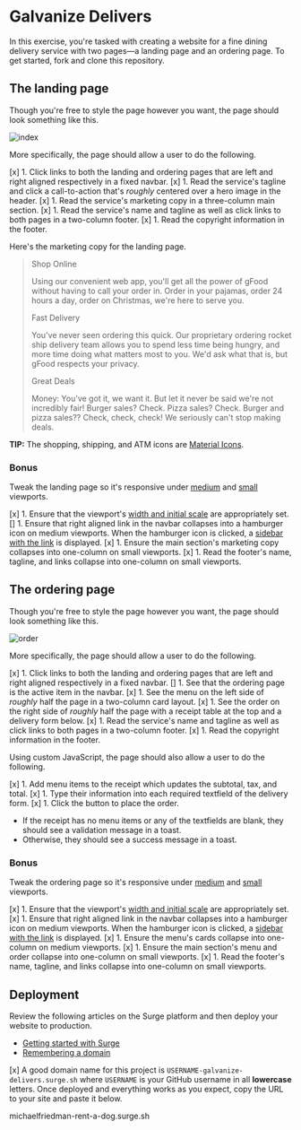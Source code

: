 # Galvanize Delivers

In this exercise, you're tasked with creating a website for a fine dining delivery service with two pages—a landing page and an ordering page. To get started, fork and clone this repository.

## The landing page

Though you're free to style the page however you want, the page should look something like this.

![index](screenshots/index_large.png)

More specifically, the page should allow a user to do the following.

[x] 1. Click links to both the landing and ordering pages that are left and right aligned respectively in a fixed navbar.
[x] 1. Read the service's tagline and click a call-to-action that's _roughly_ centered over a hero image in the header.
[x] 1. Read the service's marketing copy in a three-column main section.
[x] 1. Read the service's name and tagline as well as click links to both pages in a two-column footer.
[x] 1. Read the copyright information in the footer.

Here's the marketing copy for the landing page.

> Shop Online
>
> Using our convenient web app, you'll get all the power of gFood without having to call your order in. Order in your pajamas, order 24 hours a day, order on Christmas, we're here to serve you.
>
> Fast Delivery
>
> You've never seen ordering this quick. Our proprietary ordering rocket ship delivery team allows you to spend less time being hungry, and more time doing what matters most to you. We'd ask what that is, but gFood respects your privacy.
>
> Great Deals
>
> Money: You've got it, we want it. But let it never be said we're not incredibly fair! Burger sales? Check. Pizza sales? Check. Burger and pizza sales?? Check, check, check! We seriously can't stop making deals.

**TIP:** The shopping, shipping, and ATM icons are [Material Icons](https://design.google.com/icons/).

### Bonus

Tweak the landing page so it's responsive under [medium](screenshots/index_medium.png) and [small](screenshots/index_small.png) viewports.

[x] 1. Ensure that the viewport's [width and initial scale](https://developer.mozilla.org/en-US/docs/Mozilla/Mobile/Viewport_meta_tag) are appropriately set.
[] 1. Ensure that right aligned link in the navbar collapses into a hamburger icon on medium viewports. When the hamburger icon is clicked, a [sidebar with the link](screenshots/index_medium_sidebar.png) is displayed.
[x] 1. Ensure the main section's marketing copy collapses into one-column on small viewports.
[x] 1. Read the footer's name, tagline, and links collapse into one-column on small viewports.

## The ordering page

Though you're free to style the page however you want, the page should look something like this.

![order](screenshots/order_large.png)

More specifically, the page should allow a user to do the following.

[x] 1. Click links to both the landing and ordering pages that are left and right aligned respectively in a fixed navbar.
[] 1. See that the ordering page is the active item in the navbar.
[x] 1. See the menu on the left side of _roughly_ half the page in a two-column card layout.
[x] 1. See the order on the right side of _roughly_ half the page with a receipt table at the top and a delivery form below.
[x] 1. Read the service's name and tagline as well as click links to both pages in a two-column footer.
[x] 1. Read the copyright information in the footer.

Using custom JavaScript, the page should also allow a user to do the following.

[x] 1. Add menu items to the receipt which updates the subtotal, tax, and total.
[x] 1. Type their information into each required textfield of the delivery form.
[x] 1. Click the button to place the order.
  - If the receipt has no menu items or any of the textfields are blank, they should see a validation message in a toast.
  - Otherwise, they should see a success message in a toast.

### Bonus

Tweak the ordering page so it's responsive under [medium](screenshots/order_medium.png) and [small](screenshots/order_small.png) viewports.

[x] 1. Ensure that the viewport's [width and initial scale](https://developer.mozilla.org/en-US/docs/Mozilla/Mobile/Viewport_meta_tag) are appropriately set.
[x] 1. Ensure that right aligned link in the navbar collapses into a hamburger icon on medium viewports. When the hamburger icon is clicked, a [sidebar with the link](screenshots/order_medium_sidebar.png) is displayed.
[x] 1. Ensure the menu's cards collapse into one-column on medium viewports.
[x] 1. Ensure the main section's menu and order collapse into one-column on small viewports.
[x] 1. Read the footer's name, tagline, and links collapse into one-column on small viewports.

## Deployment

Review the following articles on the Surge platform and then deploy your website to production.

- [Getting started with Surge](http://surge.sh/help/getting-started-with-surge)
- [Remembering a domain](http://surge.sh/help/remembering-a-domain)

[x] A good domain name for this project is `USERNAME-galvanize-delivers.surge.sh` where `USERNAME` is your GitHub username in all **lowercase** letters. Once deployed and everything works as you expect, copy the URL to your site and paste it below.

michaelfriedman-rent-a-dog.surge.sh
